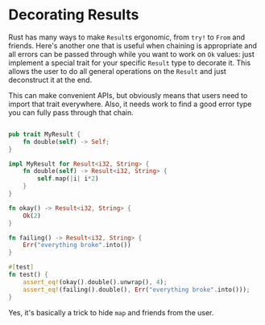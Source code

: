 # Decorating Results

Rust has many ways to make `Result`s ergonomic, from `try!` to `From` and friends. Here's another one that is useful when chaining is appropriate and all errors can be passed through while you want to work on `Ok` values: just implement a special trait for your specific `Result` type to decorate it. This allows the user to do all general operations on the `Result` and just deconstruct it at the end.

This can make convenient APIs, but obviously means that users need to import that trait everywhere. Also, it needs work to find a good error type you can fully pass through that chain.

```rust

pub trait MyResult {
    fn double(self) -> Self;
}

impl MyResult for Result<i32, String> {
    fn double(self) -> Result<i32, String> {
        self.map(|i| i*2)
    }
}

fn okay() -> Result<i32, String> {
    Ok(2)
}

fn failing() -> Result<i32, String> {
    Err("everything broke".into())
}

#[test]
fn test() {
    assert_eq!(okay().double().unwrap(), 4);
    assert_eq!(failing().double(), Err("everything broke".into()));
}

```

Yes, it's basically a trick to hide `map` and friends from the user.